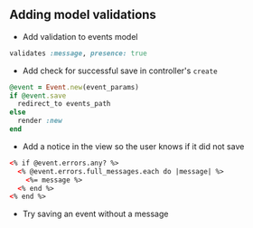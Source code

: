 ## Adding model validations

- Add validation to events model

```ruby
validates :message, presence: true
```
- Add check for successful save in controller's `create`

```ruby
@event = Event.new(event_params)
if @event.save
  redirect_to events_path
else
  render :new
end
```

- Add a notice in the view so the user knows if it did not save

```html
<% if @event.errors.any? %>
  <% @event.errors.full_messages.each do |message| %>
    <%= message %>
  <% end %>
<% end %>
```

- Try saving an event without a message